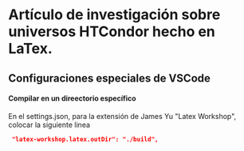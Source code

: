 # Artículo de investigación sobre universos HTCondor hecho en LaTex.



## Configuraciones especiales de VSCode

#### Compilar en un direectorio específico 
En el settings.json, para la extensión de James Yu "Latex Workshop", colocar la siguiente linea
```json
 "latex-workshop.latex.outDir": "./build",
```

